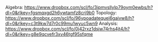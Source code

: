 Algebra: https://www.dropbox.com/scl/fo/3ipmvsllylp79oym0ewbs/h?dl=0&rlkey=fgsmqxgd2h6ywtamfz8crj9b0
Topology: https://www.dropbox.com/scl/fo/96ypoadatequei6gaivw8/h?dl=0&rlkey=c3t9kw7d7r0c99mu1wyuc5wn9
Analysis: https://www.dropbox.com/scl/fo/0j42rxz1dsjw74rhs4jt4/h?dl=0&rlkey=g8e9qcvefr3xv46tgf95sfqme
